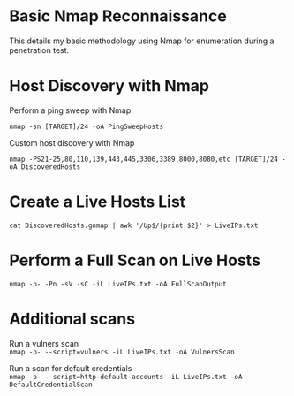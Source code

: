 # Basic Nmap Reconnaissance 

This details my basic methodology using Nmap for enumeration during a penetration test.

# Host Discovery with Nmap

Perform a ping sweep with Nmap 

```nmap -sn [TARGET]/24 -oA PingSweepHosts```

Custom host discovery with Nmap 

```nmap -PS21-25,80,110,139,443,445,3306,3389,8000,8080,etc [TARGET]/24 -oA DiscoveredHosts```

# Create a Live Hosts List 

```cat DiscoveredHosts.gnmap | awk '/Up$/{print $2}' > LiveIPs.txt```

# Perform a Full Scan on Live Hosts 

```nmap -p- -Pn -sV -sC -iL LiveIPs.txt -oA FullScanOutput```

# Additional scans 

Run a vulners scan \
```nmap -p- --script=vulners -iL LiveIPs.txt -oA VulnersScan```

Run a scan for default credentials \
```nmap -p- --script=http-default-accounts -iL LiveIPs.txt -oA DefaultCredentialScan```
